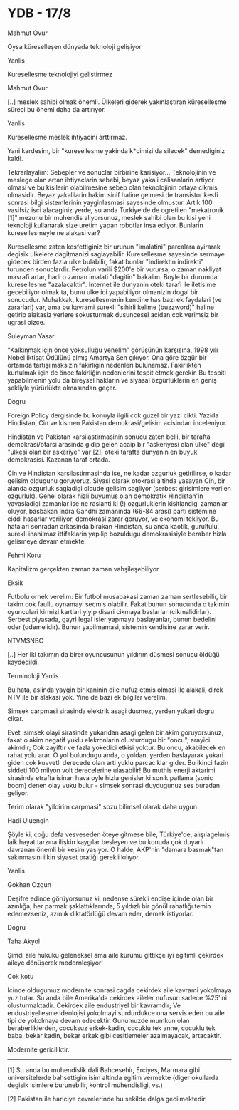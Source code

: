 # YDB - 17/8

Mahmut Ovur

Oysa küreselleşen dünyada teknoloji gelişiyor

Yanlis

Kuresellesme teknolojiyi gelistirmez

Mahmut Ovur

[..] meslek sahibi olmak önemli. Ülkeleri giderek yakınlaştıran küreselleşme süreci bu önemi daha da artırıyor.

Yanlis

Kuresellesme meslek ihtiyacini arttirmaz.

Yani kardesim, bir "kuresellesme yakinda k*cimizi da silecek" demediginiz kaldi.

Tekrarlayalim: Sebepler ve sonuclar birbirine karisiyor... Teknolojinin ve meslege olan artan ihtiyaclarin sebebi, beyaz yakali calisanlarin artiyor olmasi ve bu kisilerin olabilmesine sebep olan teknolojinin ortaya cikmis olmasidir. Beyaz yakalilarin hakim sinif haline gelmesi de transistor kesfi sonrasi bilgi sistemlerinin yayginlasmasi sayesinde olmustur. Artik 100 vasifsiz isci alacaginiz yerde, su anda Turkiye'de de ogretilen "mekatronik [1]" mezunu bir muhendis aliyorsunuz, meslek sahibi olan bu kisi yeni teknoloji kullanarak size uretim yapan robotlar insa ediyor. Bunlarin kuresellesmeyle ne alakasi var?

Kuresellesme zaten kesfettiginiz bir urunun "imalatini" parcalara ayirarak degisik ulkelere dagitmanizi saglayabilir. Kuresellesme sayesinde sermaye gidecek birden fazla ulke bulabilir, fakat bunlar "indirektin indirekti" turunden sonuclardir. Petrolun varili $200'e bir vurursa, o zaman nakliyat masrafi artar, hadi o zaman imalati "dagitin" bakalim. Boyle bir durumda kuresellesme "azalacaktir". Internet ile dunyanin oteki tarafi ile iletisime gecebiliyor olmak ta, bunu ulke ici yapabiliyor olmanizin dogal bir sonucudur. Muhakkak, kuresellesmenin kendine has bazi ek faydalari (ve zararlari) var, ama bu kavrami surekli "sihirli kelime (buzzword)" haline getirip alakasiz yerlere sokusturmak dusuncesel acidan cok verimsiz bir ugrasi bizce.

Suleyman Yasar

“Kalkınmak için önce yoksulluğu yenelim” görüşünün karşısına, 1998 yılı Nobel İktisat Ödülünü almış Amartya Sen çıkıyor. Ona göre özgür bir ortamda tartışılmaksızın fakirliğin nedenleri bulunamaz. Fakirlikten kurtulmak için de önce fakirliğin nedenlerini tespit etmek gerekir. Bu tespiti yapabilmenin yolu da bireysel hakların ve siyasal özgürlüklerin en geniş şekliyle yürürlükte olmasından geçer.

Dogru

Foreign Policy dergisinde bu konuyla ilgili cok guzel bir yazi cikti. Yazida Hindistan, Cin ve kismen Pakistan demokrasi/gelisim acisindan inceleniyor.

Hindistan ve Pakistan karsilastirmasinin sonucu zaten belli, bir tarafta demokrasi/otarsi arasinda gidip gelen acaip bir "askeriyesi olan ulke" degil "ulkesi olan bir askeriye" var [2], oteki tarafta dunyanin en buyuk demokrasisi. Kazanan taraf ortada.

Cin ve Hindistan karsilastirmasinda ise, ne kadar ozgurluk getirilirse, o kadar gelisim oldugunu goruyoruz. Siyasi olarak otokrasi altinda yasayan Cin, bir alanda ozgurluk sagladigi olcude gelisim sagliyor (serbest girisimlere verilen ozgurluk). Genel olarak hizli buyumus olan demokratik Hindistan'in yavasladigi zamanlar ise ne raslanti ki (!) ozgurluklerin kisitlandigi zamanlar oluyor, basbakan Indra Gandhi zamaninda (66-84 arasi) parti sistemine ciddi hasarlar veriliyor, demokrasi zarar goruyor, ve ekonomi tekliyor. Bu hatalari sonradan arkasinda birakan Hindistan, su anda kaotik, gurultulu, surekli inanilmaz ittifaklarin yapilip bozuldugu demokrasisiyle beraber hizla gelismeye devam etmekte.

Fehmi Koru

Kapitalizm gerçekten zaman zaman vahşileşebiliyor

Eksik

Futbolu ornek verelim: Bir futbol musabakasi zaman zaman sertlesebilir, bir takim cok faullu oynamayi secmis olabilir. Fakat bunun sonucunda o takimin oyunculari kirmizi kartlari yiyip disari cikmaya baslarlar (cikmalidirlar). Serbest piyasada, gayri legal isler yapmaya baslayanlar, bunun bedelini oder (odemelidir). Bunun yapilmamasi, sistemin kendisine zarar verir.

NTVMSNBC

[..] Her iki takımın da birer oyuncusunun yıldırım düşmesi sonucu öldüğü kaydedildi.

Terminoloji Yanlis

Bu hata, aslinda yaygin bir kaninin dile nufuz etmis olmasi ile alakali, direk NTV ile bir alakasi yok. Yine de bazi ek bilgiler verelim.

Simsek carpmasi sirasinda elektrik asagi dusmez, yerden yukari dogru cikar.

Evet, simsek olayi sirasinda yukaridan asagi gelen bir akim goruyorsunuz, fakat o akim negatif yuklu elekronlarin olusturdugu bir "oncu", arayici akimdir; Cok zayiftir ve fazla yokedici etkisi yoktur. Bu oncu, akabilecek en rahat yolu arar. O yol bulundugu anda, o yoldan, yerden baslayarak yukari giden cok kuvvetli derecede olan arti yuklu parcaciklar gider. Bu ikinci fazin siddeti 100 milyon volt derecelerine ulasabilir! Bu muthis enerji aktarimi sirasinda etrafta isinan hava oyle hizla genisler ki sonik patlama (sonic boom) denen olay vuku bulur - simsek sonrasi duydugunuz ses buradan geliyor.

Terim olarak "yildirim carpmasi" sozu bilimsel olarak daha uygun.

Hadi Uluengin

Şöyle ki, çoğu defa vesveseden öteye gitmese bile, Türkiye'de, alışılagelmiş laik hayat tarzına ilişkin kaygılar besleyen ve bu konuda çok duyarlı davranan önemli bir kesim yaşıyor. O halde, AKP'nin "damara basmak"tan sakınmasını ilkin siyaset pratiği gerekli kılıyor.

Yanlis

Gokhan Ozgun

Deşifre edince görüyorsunuz ki, nedense sürekli endişe içinde olan bir azınlığa, her parmak şaklattıklarında, 5 yıldızlı bir gönül rahatlığı temin edemezseniz, azınlık diktatörlüğü devam eder, demek istiyorlar.

Dogru

Taha Akyol

Şimdi aile hukuku geleneksel ama aile kurumu gittikçe iyi eğitimli çekirdek aileye dönüşerek modernleşiyor!

Cok kotu

Icinde oldugumuz modernite sonrasi cagda cekirdek aile kavrami yokolmaya yuz tutar. Su anda bile Amerika'da cekirdek aileler nufusun sadece %25'ini olusturmaktadir. Cekirdek aile endustriyel bir kavramdir; Ve endustriyellesme ideolojisi yokolmayi surdurdukce ona servis eden bu aile tipi de yokolmaya devam edecektir. Gunumuzde mumkun olan beraberliklerden, cocuksuz erkek-kadin, cocuklu tek anne, cocuklu tek baba, bekar kadin, bekar erkek gibi cesitlemeler azalmayacak, artacaktir.

Modernite gericiliktir.

---

[1] Su anda bu muhendislik dali Bahcesehir, Erciyes, Marmara gibi universitelerde bahsettigim isim altinda egitim vermekte (diger okullarda degisik isimlere burunebilir, kontrol muhendisligi, vs.)

[2] Pakistan ile hariciye cevrelerinde bu sekilde dalga gecilmektedir.
